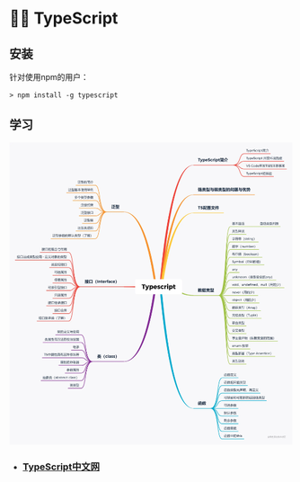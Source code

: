 # :man_technologist: TypeScript

## 安装 

针对使用npm的用户：

```shell
> npm install -g typescript
```



## 学习

![总览](assets/img/overview.webp)

- ### [TypeScript中文网](http://www.tslang.cn/index.html)

